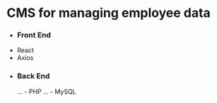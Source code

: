 # CMS for managing employee data

- ### Front End
 * React
 * Axios
 

- ### Back End
  ... - PHP
  ... - MySQL
  
